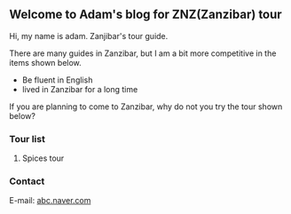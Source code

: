 ## Welcome to Adam's blog for ZNZ(Zanzibar) tour

Hi, my name is adam. Zanjibar's tour guide.

There are many guides in Zanzibar, but I am a bit more competitive in the items shown below.

- Be fluent in English
- lived in Zanzibar for a long time

If you are planning to come to Zanzibar, why do not you try the tour shown below?

### Tour list

1. Spices tour

### Contact

E-mail: [abc.naver.com](abc.naver.com)
